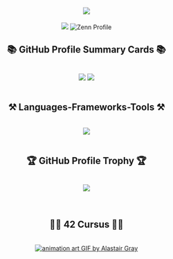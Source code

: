 <h1 align="center">
    <img src="https://readme-typing-svg.herokuapp.com/?font=Monaspace&size=40&center=true&vCenter=true&width=500&height=100&duration=4000&lines=Hi+There!+👋;+I'm+Masato+Yamamoto!;" />
</h1>


<p align="center">
    <img src="https://github.com/user-attachments/assets/c5aefeb6-602c-4f15-ab92-fbbdded9612d""/>
    <!--START_SECTION:lapras-card-->
    <!--END_SECTION:lapras-card-->
    <img src="https://github-sns-profile-card-e53bc5obaa-an.a.run.app/svg?platform=zenn&userid=yamamoto99" alt="Zenn Profile"/>
</p>

<h2 align="center">📚 GitHub Profile Summary Cards 📚</h2>
<br/>
<div align="center">
    <img src="https://github-profile-summary-cards.vercel.app/api/cards/repos-per-language?username=yamamoto99&count_private=true&theme=github_dark"/>
    <img src="https://github-profile-summary-cards.vercel.app/api/cards/most-commit-language?username=yamamoto99&count_private=true&theme=github_dark"/>
</div>
<br/>

<h2 align="center">⚒️ Languages-Frameworks-Tools ⚒️</h2>
<br/>
<div align="center">
    <img src="https://skillicons.dev/icons?i=c,go,rails,postgres,aws,gcp,githubactions,docker,terraform"/><br>
</div>
<br/>

<h2 align="center">🏆 GitHub Profile Trophy 🏆</h2>
<br/>
<div align="center">
    <img src="https://github-profile-trophy.vercel.app/?username=yamamoto99&rank=SECRET,SSS,SS,S,AAA,AA,A,B&theme=darkhub"/>
</div>
<br/>
<br/>

<h2 align="center">🏊‍♂️ 42 Cursus 🏊‍♂️</h2>
<br/>
<div align="center">
  <a href="https://github.com/yamamoto99/42cursus">
    <img 
      src="https://github.com/user-attachments/assets/df6ff25a-5e5f-4eaf-b7fa-6bb954073cb1" 
      alt="animation art GIF by Alastair Gray" 
  </a>
</div>
